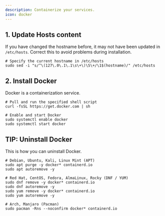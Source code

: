 ```yaml
---
description: Containerize your services.
icon: docker
---
```


## 1. Update Hosts content

If you have changed the hostname before, it may not have been updated in `/etc/hosts`. Correct this to avoid problems during installation.

```shell
# Specify the current hostname in /etc/hosts
sudo sed -i "s/^\(127\.0\.1\.1\s\+\)\S\+/\1$(hostname)/" /etc/hosts
```

## 2. Install Docker

Docker is a containerization service.

```shell
# Pull and run the specified shell script
curl -fsSL https://get.docker.com | sh

# Enable and start Docker
sudo systemctl enable docker
sudo systemctl start docker
```

## TIP: Uninstall Docker

This is how you can uninstall Docker.

```shell
# Debian, Ubuntu, Kali, Linux Mint (APT)
sudo apt purge -y docker* containerd.io
sudo apt autoremove -y

# Red Hat, CentOS, Fedora, AlmaLinux, Rocky (DNF / YUM)
sudo dnf remove -y docker* containerd.io
sudo dnf autoremove -y
sudo yum remove -y docker* containerd.io
sudo yum autoremove -y

# Arch, Manjaro (Pacman)
sudo pacman -Rns --noconfirm docker* containerd.io
```
